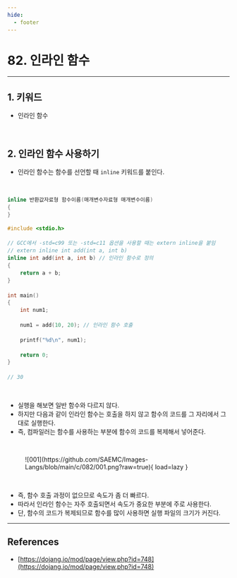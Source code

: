 ```yaml
---
hide:
  - footer
---
```


# 82. 인라인 함수

---

## 1. 키워드

- 인라인 함수

<br/>

## 2. 인라인 함수 사용하기

- 인라인 함수는 함수를 선언할 때 `inline` 키워드를 붙인다.

<br/>

```c
inline 반환값자료형 함수이름(매개변수자료형 매개변수이름)
{
}
```

```c
#include <stdio.h>

// GCC에서 -std=c99 또는 -std=c11 옵션을 사용할 때는 extern inline을 붙임
// extern inline int add(int a, int b)
inline int add(int a, int b) // 인라인 함수로 정의
{
    return a + b;
}

int main()
{
    int num1;

    num1 = add(10, 20); // 인라인 함수 호출

    printf("%d\n", num1);

    return 0;
}

// 30
```

<br/>

- 실행을 해보면 일반 함수와 다르지 않다.
- 하지만 다음과 같이 인라인 함수는 호출을 하지 않고 함수의 코드를 그 자리에서 그대로 실행한다.
- 즉, 컴파일러는 함수를 사용하는 부분에 함수의 코드를 복제해서 넣어준다.

<br/>

<figure markdown>
  ![001](https://github.com/SAEMC/Images-Langs/blob/main/c/082/001.png?raw=true){ load=lazy }
</figure>

<br/>

- 즉, 함수 호출 과정이 없으므로 속도가 좀 더 빠르다.
- 따라서 인라인 함수는 자주 호출되면서 속도가 중요한 부분에 주로 사용한다.
- 단, 함수의 코드가 복제되므로 함수를 많이 사용하면 실행 파일의 크기가 커진다.

---

## References

- [https://dojang.io/mod/page/view.php?id=748](https://dojang.io/mod/page/view.php?id=748)
